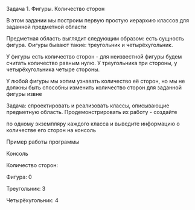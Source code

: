 Задача 1. Фигуры. Количество сторон

В этом задании мы построим первую простую иерархию классов для заданной предметной области

Предметная область выглядит следующим образом: есть сущность фигура. Фигуры бывают такие: треугольник и четырёхугольник. 

У фигуры есть количество сторон - для неизвестной фигуры будем считать количество равным нулю. У треугольника три стороны, у четырёхугольника четыре стороны. 

У любой фигуры мы хотим узнавать количество её сторон, но мы не должны быть способны изменить количество сторон для заданной фигуры извне

Задача: спроектировать и реализовать классы, описывающие предметную область. Продемонстрировать их работу - создайте 

по одному экземпляру каждого класса и выведите информацию о количестве его сторон на консоль

Пример работы программы

Консоль

Количество сторон:

Фигура: 0

Треугольник: 3

Четырёхугольник: 4
